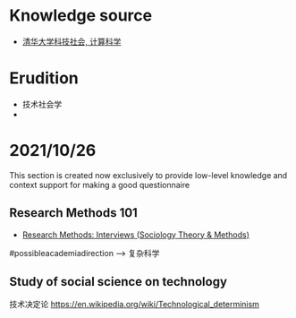# Knowledge source
- [清华大学科技社会, 计算科学](http://socialbigdata.cn/css/index.html)

# Erudition
- 技术社会学
- [](http://socialbigdata.cn/css/course/doc/%E6%8A%80%E6%9C%AF%E7%A4%BE%E4%BC%9A%E5%AD%A6%E6%95%99%E5%AD%A6%E5%A4%A7%E7%BA%B2.pdf)

# 2021/10/26
This section is created now exclusively to provide low-level knowledge and context support for making a good questionnaire

## Research Methods 101
- [Research Methods: Interviews (Sociology Theory & Methods)](https://www.youtube.com/watch?v=7P4nURgH43A)

#possibleacademiadirection --> 复杂科学

## Study of social science on technology 
技术决定论
https://en.wikipedia.org/wiki/Technological_determinism


